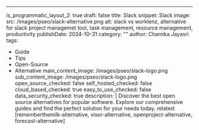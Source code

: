 ---
is_programmatic_layout_2: true
draft: false
title: Slack
snippet: Slack
image:
  src: /images/pseo/slack-alternative.png
  alt: slack vs worklenz, alternative for slack project managemet tool, task management, resource management, productivity
publishDate: 2024-10-31
category: ""
author: Chamika Jayasri
tags:
  - Guide
  - Tips
  - Open-Source
  - Alternative
main_content_image: /images/pseo/slack-logo.png
sub_content_image: /images/pseo/slack-logo.png
open_source_checked: false
self_hosted_checked: false
cloud_based_checked: true
easy_to_use_checked: false
data_security_checked: true
description: |
   Discover the best open source alternatives for popular software. Explore our comprehensive guides and find the perfect solution for your needs today.
related: [rememberthemilk-alternative, visor-alternative, openproject-alternative, forecast-alternative]